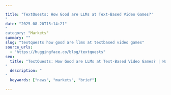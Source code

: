 ```yaml
---

title: "TextQuests: How Good are LLMs at Text-Based Video Games?'"
date: "2025-08-20T15:14:21""
category: "Markets"
summary: ""
slug: "textquests how good are llms at textbased video games"
source_urls:
  - "https://huggingface.co/blog/textquests"
seo:
  title: "TextQuests: How Good are LLMs at Text-Based Video Games? | Hash n Hedge'"
  description: ""
  keywords: ["news", "markets", "brief"]

---
```


